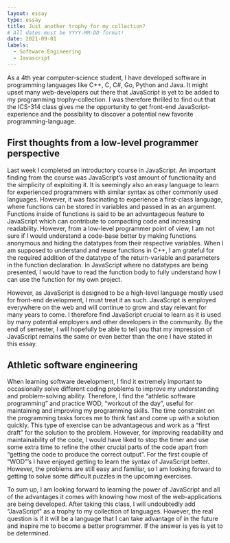 ```yaml
---
layout: essay
type: essay
title: Just another trophy for my collection?
# All dates must be YYYY-MM-DD format!
date: 2021-09-01
labels:
  - Software Engineering
  - Javascript
---
```


As a 4th year computer-science student, I have developed software in programming languages like C++, C, C#, Go, Python and Java. It might upset many web-developers out there that JavaScript is yet to be added to my programming trophy-collection. I was therefore thrilled to find out that the ICS-314 class gives me the opportunity to get front-end JavaScript-experience and the possibility to discover a potential new favorite programming-language.  

## First thoughts from a low-level programmer perspective 
Last week I completed an introductory course in JavaScript. An important finding from the course was JavaScript’s vast amount of functionality and the simplicity of exploiting it. It is seemingly also an easy language to learn for experienced programmers with similar syntax as other commonly used languages. However, it was fascinating to experience a first-class language, where functions can be stored in variables and passed in as an argument. Functions inside of functions is said to be an advantageous feature to JavaScript which can contribute to compacting code and increasing readability. However, from a low-level programmer point of view, I am not sure if I would understand a code-base better by making functions anonymous and hiding the datatypes from their respective variables. When I am supposed to understand and reuse functions in C++, I am grateful for the required addition of the datatype of the return-variable and parameters in the function declaration. In JavaScript where no datatypes are being presented, I would have to read the function body to fully understand how I can use the function for my own project. 

However, as JavaScript is designed to be a high-level language mostly used for front-end development, I must treat it as such. JavaScript is employed everywhere on the web and will continue to grow and stay relevant for many years to come. I therefore find JavaScript crucial to learn as it is used by many potential employers and other developers in the community. By the end of semester, I will hopefully be able to tell you that my impression of JavaScript remains the same or even better than the one I have stated in this essay. 

## Athletic software engineering
When learning software development, I find it extremely important to occasionally solve different coding problems to improve my understanding and problem-solving ability. Therefore, I find the “athletic software programming” and practice WOD, “workout of the day”, useful for maintaining and improving my programming skills. The time constraint on the programming tasks forces me to think fast and come up with a solution quickly. This type of exercise can be advantageous and work as a “first draft” for the solution to the problem. However, for improving readability and maintainability of the code, I would have liked to stop the timer and use some extra time to refine the other crucial parts of the code apart from “getting the code to produce the correct output”. For the first couple of “WOD”’s I have enjoyed getting to learn the syntax of JavaScript better. However, the problems are still easy and familiar, so I am looking forward to getting to solve some difficult puzzles in the upcoming exercises.

To sum up, I am looking forward to learning the power of JavaScript and all of the advantages it comes with knowing how most of the web-applications are being developed. After taking this class, I will undoubtedly add “JavaScript” as a trophy to my collection of languages. However, the real question is if it will be a language that I can take advantage of in the future and inspire me to become a better programmer. If the answer is yes is yet to be determined. 
